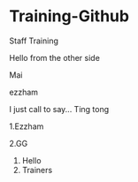 # Training-Github
Staff Training



Hello from the other side

Mai


ezzham

I just call to say...
Ting tong

1.Ezzham

2.GG



1. Hello
2. Trainers

